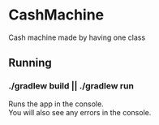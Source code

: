 # CashMachine
Cash machine made by having one class
## Running

### ./gradlew build || ./gradlew run

Runs the app in the console.<br>
You will also see any errors in the console.
